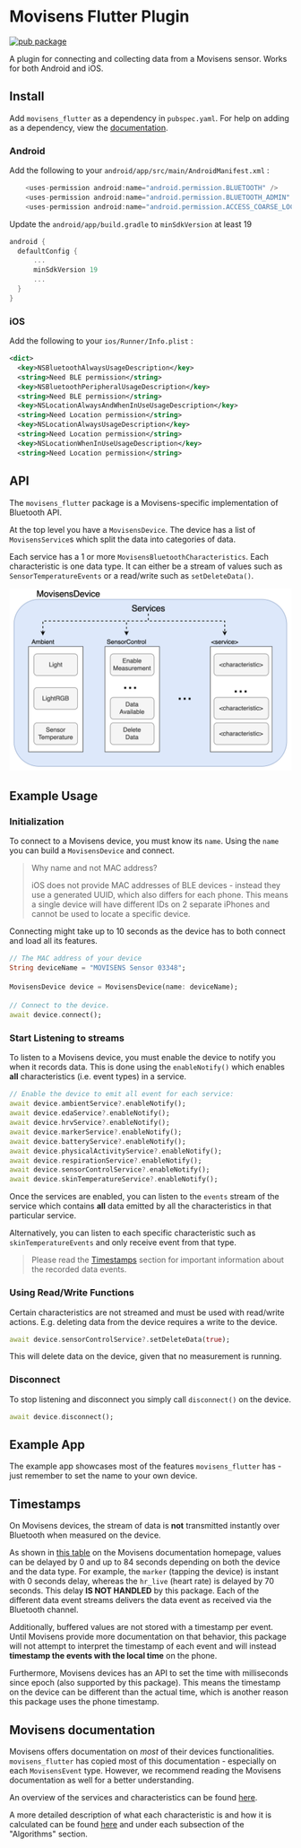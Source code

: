 # Movisens Flutter Plugin

[![pub package](https://img.shields.io/pub/v/movisens_flutter.svg)](https://pub.dartlang.org/packages/movisens_flutter)

A plugin for connecting and collecting data from a Movisens sensor. Works for both Android and iOS.

## Install

Add `movisens_flutter` as a dependency in `pubspec.yaml`.
For help on adding as a dependency, view the [documentation](https://flutter.io/using-packages/).

### Android

Add the following to your `android/app/src/main/AndroidManifest.xml` :

```dart
    <uses-permission android:name="android.permission.BLUETOOTH" />
    <uses-permission android:name="android.permission.BLUETOOTH_ADMIN" />
    <uses-permission android:name="android.permission.ACCESS_COARSE_LOCATION"/>
```

Update the `android/app/build.gradle` to `minSdkVersion` at least 19

```gradle
android {
  defaultConfig {
      ...
      minSdkVersion 19
      ...
  }
}
```

### iOS

Add the following to your `ios/Runner/Info.plist` :

```xml
<dict>
  <key>NSBluetoothAlwaysUsageDescription</key>
  <string>Need BLE permission</string>
  <key>NSBluetoothPeripheralUsageDescription</key>
  <string>Need BLE permission</string>
  <key>NSLocationAlwaysAndWhenInUseUsageDescription</key>
  <string>Need Location permission</string>
  <key>NSLocationAlwaysUsageDescription</key>
  <string>Need Location permission</string>
  <key>NSLocationWhenInUseUsageDescription</key>
  <string>Need Location permission</string>
```

## API

The `movisens_flutter` package is a Movisens-specific implementation of Bluetooth API.

At the top level you have a `MovisensDevice`. The device has a list of `MovisensService`s which split the data into categories of data.

Each service has a 1 or more `MovisensBluetoothCharacteristics`. Each characteristic is one data type. It can either be a stream of values such as `SensorTemperatureEvents` or a read/write such as `setDeleteData()`.

<img src="images/movisens-design.png" alt="drawing" width="800"/>

## Example Usage

### Initialization

To connect to a Movisens device, you must know its `name`.
Using the `name` you can build a `MovisensDevice` and connect.

> Why name and not MAC address?
>
> iOS does not provide MAC addresses of BLE devices - instead they use a generated UUID, which also differs for each phone.
> This means a single device will have different IDs on 2 separate iPhones and cannot be used to locate a specific device.

Connecting might take up to 10 seconds as the device has to both connect and load all its features.

```dart
// The MAC address of your device
String deviceName = "MOVISENS Sensor 03348";

MovisensDevice device = MovisensDevice(name: deviceName);

// Connect to the device.
await device.connect();
```

### Start Listening to streams

To listen to a Movisens device, you must enable the device to notify you when it records data.
This is done using the `enableNotify()` which enables **all** characteristics (i.e. event types) in a service.

```dart
// Enable the device to emit all event for each service:
await device.ambientService?.enableNotify();
await device.edaService?.enableNotify();
await device.hrvService?.enableNotify();
await device.markerService?.enableNotify();
await device.batteryService?.enableNotify();
await device.physicalActivityService?.enableNotify();
await device.respirationService?.enableNotify();
await device.sensorControlService?.enableNotify();
await device.skinTemperatureService?.enableNotify();
```

Once the services are enabled, you can listen to the `events` stream of the service which contains **all** data emitted by all the characteristics in that particular service.

Alternatively, you can listen to each specific characteristic such as `skinTemperatureEvents` and only receive event from that type.

> Please read the [Timestamps](#timestamps) section for important information about the recorded data events.

### Using Read/Write Functions

Certain characteristics are not streamed and must be used with read/write actions.
E.g. deleting data from the device requires a write to the device.

```dart
await device.sensorControlService?.setDeleteData(true);
```

This will delete data on the device, given that no measurement is running.

### Disconnect

To stop listening and disconnect you simply call `disconnect()` on the device.

```dart
await device.disconnect();
```

## Example App

The example app showcases most of the features `movisens_flutter` has - just remember to set the name to your own device.

## Timestamps

On Movisens devices, the stream of data is **not** transmitted instantly over Bluetooth when measured on the device.

As shown in [this table](https://docs.movisens.com/BluetoothLowEnergy/#available-signals-per-sensor) on the Movisens documentation homepage, values can be delayed by 0 and up to 84 seconds depending on both the device and the data type.
For example, the `marker` (tapping the device) is instant with 0 seconds delay, whereas  the `hr_live` (heart rate) is delayed by 70 seconds.
This delay **IS NOT HANDLED** by this package.
Each of the different data event streams delivers the data event as received via the Bluetooth channel.

Additionally, buffered values are not stored with a timestamp per event. Until Movisens provide more documentation on that behavior, this package will not attempt to interpret the timestamp of each event and will instead **timestamp the events with the local time** on the phone.

Furthermore, Movisens devices has an API to set the time with milliseconds since epoch (also supported by this package). This means the timestamp on the device can be different than the actual time, which is another reason this package uses the phone timestamp.

## Movisens documentation

Movisens offers documentation on _most_ of their devices functionalities.
`movisens_flutter` has copied most of this documentation - especially on each `MovisensEvent` type.
However, we recommend reading the Movisens documentation as well for a better understanding.

An overview of the services and characteristics can be found [here](https://docs.movisens.com/BluetoothLowEnergy/#services-and-characteristics).

A more detailed description of what each characteristic is and how it is calculated can be found [here](https://docs.movisens.com/Algorithms/) and under each subsection of the "Algorithms" section.
